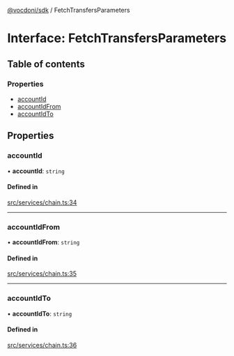 [@vocdoni/sdk](/sdk) / FetchTransfersParameters

# Interface: FetchTransfersParameters

## Table of contents

### Properties

- [accountId](FetchTransfersParameters#accountid)
- [accountIdFrom](FetchTransfersParameters#accountidfrom)
- [accountIdTo](FetchTransfersParameters#accountidto)

## Properties

### accountId

• **accountId**: `string`

#### Defined in

[src/services/chain.ts:34](https://github.com/vocdoni/vocdoni-sdk/blob/179c92b4cecfec787d968dc02b519f64ee15c5d3/src/services/chain.ts#L34)

___

### accountIdFrom

• **accountIdFrom**: `string`

#### Defined in

[src/services/chain.ts:35](https://github.com/vocdoni/vocdoni-sdk/blob/179c92b4cecfec787d968dc02b519f64ee15c5d3/src/services/chain.ts#L35)

___

### accountIdTo

• **accountIdTo**: `string`

#### Defined in

[src/services/chain.ts:36](https://github.com/vocdoni/vocdoni-sdk/blob/179c92b4cecfec787d968dc02b519f64ee15c5d3/src/services/chain.ts#L36)
